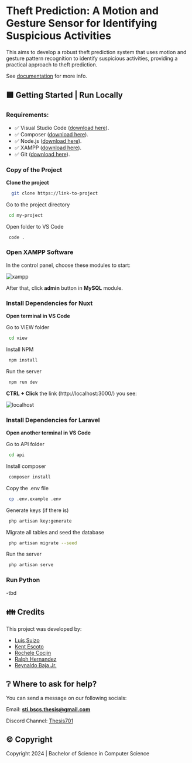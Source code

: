 # Theft Prediction: A Motion and Gesture Sensor for Identifying Suspicious Activities
This aims to develop a robust theft prediction system that uses motion and gesture pattern recognition to identify suspicious activities, providing a practical approach to theft prediction.

See [documentation](https://drive.google.com/file/d/13JfqGKbeYx3t3D2HC0iH9tSk4r64igUF/view?usp=sharing) for more info.


## 🟩 Getting Started | Run Locally

### Requirements:

- ✅ Visual Studio Code ([download here](https://code.visualstudio.com/)).
- ✅ Composer ([download here](https://getcomposer.org/)).
- ✅ Node.js ([download here](https://nodejs.org/en)).
- ✅ XAMPP ([download here](https://www.apachefriends.org/)).
- ✅ Git ([download here](https://git-scm.com/downloads)).

### Copy of the Project

**Clone the project**

```bash
  git clone https://link-to-project
```

Go to the project directory

```bash
 cd my-project
```

Open folder to VS Code

```bash
 code .
```

### Open XAMPP Software

In the control panel, choose these modules to start:

![xampp](https://drive.google.com/uc?export=view&id=1MaZx_BNTGF825tGRqm4aav16ggfK3gMp)

After that, click **admin** button in **MySQL** module.

### Install Dependencies for Nuxt

**Open terminal in VS Code**

Go to VIEW folder

```bash
 cd view
```

Install NPM

```bash
 npm install
```

Run the server

```bash
 npm run dev
```

**CTRL + Click** the link (http://localhost:3000/) you see:

![localhost](https://drive.google.com/uc?export=view&id=1ZUasDbDnpKBn2sKebAHRpFY8HsPvE9Sb)

### Install Dependencies for Laravel

**Open another terminal in VS Code**

Go to API folder

```bash
 cd api
```

Install composer

```bash
 composer install
```

Copy the .env file

```bash
 cp .env.example .env
```

Generate keys (if there is)

```bash
 php artisan key:generate
```

Migrate all tables and seed the database

```bash
 php artisan migrate --seed
```

Run the server

```bash
 php artisan serve
```

### Run Python
-tbd


## 👪 Credits
This project was developed by:
- [Luis Suizo](https://github.com/evander092002)
- [Kent Escoto](https://github.com/KJLEscoto)
- [Rochele Cocjin](https://github.com/iochel)
- [Ralph Hernandez](https://github.com/yourboiralph)
- [Reynaldo Baja Jr.](https://github.com/rey-cloud)


## ❔ Where to ask for help?
You can send a message on our following socials:

Email: **sti.bscs.thesis@gmail.com**

Discord Channel: [Thesis701](https://discord.gg/CBUbE33zPF)


## ©️ Copyright
Copyright 2024 | Bachelor of Science in Computer Science


